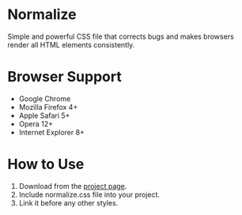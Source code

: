 Normalize
=========

Simple and powerful CSS file that corrects bugs and makes browsers render all HTML elements consistently.

Browser Support
=========

* Google Chrome
* Mozilla Firefox 4+
* Apple Safari 5+
* Opera 12+
* Internet Explorer 8+

How to Use
=========

1. Download from the [project page](http://maquinarus.github.io/normalize/).
2. Include normalize.css file into your project.
3. Link it before any other styles.
